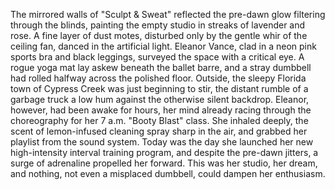 The mirrored walls of "Sculpt & Sweat" reflected the pre-dawn glow filtering through the blinds, painting the empty studio in streaks of lavender and rose.  A fine layer of dust motes, disturbed only by the gentle whir of the ceiling fan, danced in the artificial light.  Eleanor Vance, clad in a neon pink sports bra and black leggings, surveyed the space with a critical eye.  A rogue yoga mat lay askew beneath the ballet barre, and a stray dumbbell had rolled halfway across the polished floor.  Outside, the sleepy Florida town of Cypress Creek was just beginning to stir, the distant rumble of a garbage truck a low hum against the otherwise silent backdrop. Eleanor, however, had been awake for hours, her mind already racing through the choreography for her 7 a.m. "Booty Blast" class.  She inhaled deeply, the scent of lemon-infused cleaning spray sharp in the air, and grabbed her playlist from the sound system.  Today was the day she launched her new high-intensity interval training program, and despite the pre-dawn jitters, a surge of adrenaline propelled her forward. This was her studio, her dream, and nothing, not even a misplaced dumbbell, could dampen her enthusiasm.
